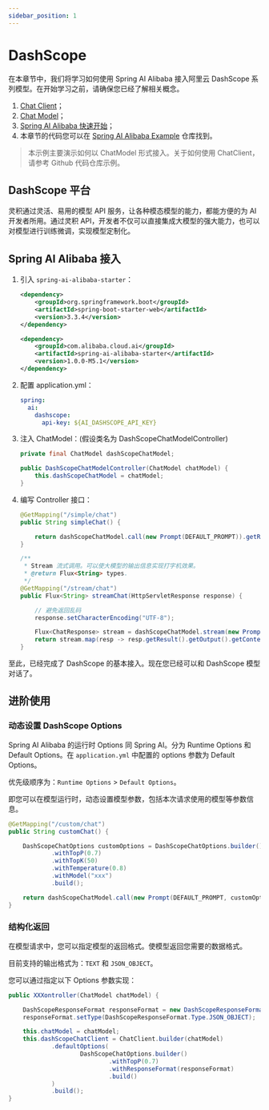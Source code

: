 ```yaml
---
sidebar_position: 1
---
```


# DashScope

在本章节中，我们将学习如何使用 Spring AI Alibaba 接入阿里云 DashScope 系列模型。在开始学习之前，请确保您已经了解相关概念。

1. [Chat Client](../tutorials/chat-client.md)；
2. [Chat Model](../tutorials/chat-model.md)；
3. [Spring AI Alibaba 快速开始](../get-started.md)；
4. 本章节的代码您可以在 [Spring AI Alibaba Example](https://github.com/springaialibaba/spring-ai-alibaba-examples/tree/main/spring-ai-alibaba-chat-example) 仓库找到。

> 本示例主要演示如何以 ChatModel 形式接入。关于如何使用 ChatClient，请参考 Github 代码仓库示例。

## DashScope 平台

灵积通过灵活、易用的模型 API 服务，让各种模态模型的能力，都能方便的为 AI 开发者所用。通过灵积 API，开发者不仅可以直接集成大模型的强大能力，也可以对模型进行训练微调，实现模型定制化。

## Spring AI Alibaba 接入

1. 引入 `spring-ai-alibaba-starter`：

    ```xml
    <dependency>
        <groupId>org.springframework.boot</groupId>
        <artifactId>spring-boot-starter-web</artifactId>
        <version>3.3.4</version>
    </dependency>

    <dependency>
        <groupId>com.alibaba.cloud.ai</groupId>
        <artifactId>spring-ai-alibaba-starter</artifactId>
        <version>1.0.0-M5.1</version>
    </dependency>
    ```

2. 配置 application.yml：

    ```yml
    spring:
      ai:
        dashscope:
          api-key: ${AI_DASHSCOPE_API_KEY}
    ```

3. 注入 ChatModel：(假设类名为 DashScopeChatModelController)

    ```JAVA
    private final ChatModel dashScopeChatModel;

	public DashScopeChatModelController(ChatModel chatModel) {
		this.dashScopeChatModel = chatModel;
	}
    ```
    
4. 编写 Controller 接口：

    ```java
    @GetMapping("/simple/chat")
	public String simpleChat() {

		return dashScopeChatModel.call(new Prompt(DEFAULT_PROMPT)).getResult().getOutput().getContent();
	}

	/**
	 * Stream 流式调用。可以使大模型的输出信息实现打字机效果。
	 * @return Flux<String> types.
	 */
	@GetMapping("/stream/chat")
	public Flux<String> streamChat(HttpServletResponse response) {

		// 避免返回乱码
		response.setCharacterEncoding("UTF-8");

		Flux<ChatResponse> stream = dashScopeChatModel.stream(new Prompt(DEFAULT_PROMPT));
		return stream.map(resp -> resp.getResult().getOutput().getContent());
	}
    ```

至此，已经完成了 DashScope 的基本接入。现在您已经可以和 DashScope 模型对话了。

## 进阶使用

### 动态设置 DashScope Options 

Spring AI Alibaba 的运行时 Options 同 Spring AI。分为 Runtime Options 和 Default Options。在 `application.yml` 中配置的 options 参数为 Default Options。

优先级顺序为：`Runtime Options` > `Default Options`。

即您可以在模型运行时，动态设置模型参数，包括本次请求使用的模型等参数信息。

```java
@GetMapping("/custom/chat")
public String customChat() {

    DashScopeChatOptions customOptions = DashScopeChatOptions.builder()
            .withTopP(0.7)
            .withTopK(50)
            .withTemperature(0.8)
            .withModel("xxx")
            .build();

    return dashScopeChatModel.call(new Prompt(DEFAULT_PROMPT, customOptions)).getResult().getOutput().getContent();
}
```

### 结构化返回

在模型请求中，您可以指定模型的返回格式。使模型返回您需要的数据格式。

目前支持的输出格式为：`TEXT` 和 `JSON_OBJECT`。

您可以通过指定以下 Options 参数实现：

```java
public XXXontroller(ChatModel chatModel) {

    DashScopeResponseFormat responseFormat = new DashScopeResponseFormat();
    responseFormat.setType(DashScopeResponseFormat.Type.JSON_OBJECT);

    this.chatModel = chatModel;
    this.dashScopeChatClient = ChatClient.builder(chatModel)
            .defaultOptions(
                    DashScopeChatOptions.builder()
                            .withTopP(0.7)
                            .withResponseFormat(responseFormat)
                            .build()
            )
            .build();
}
```
